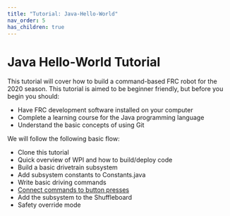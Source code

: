 ```yaml
---
title: "Tutorial: Java-Hello-World"
nav_order: 5
has_children: true
---
```

# Java Hello-World Tutorial

This tutorial will cover how to build a command-based FRC robot for the 2020 season. This tutorial is aimed to be beginner friendly, but before you begin you should:

- Have FRC development software installed on your computer
- Complete a learning course for the Java programming language
- Understand the basic concepts of using Git

We will follow the following basic flow:

- Clone this tutorial
- Quick overview of WPI and how to build/deploy code
- Build a basic drivetrain subsystem
- Add subsystem constants to Constants.java
- Write basic driving commands
- [Connect commands to button presses](#/java-hello-world-tutorial/step-5-bringing-it-together)
- Add the subsystem to the Shuffleboard
- Safety override mode
